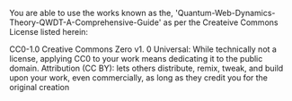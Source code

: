 You are able to use the works known as the, 'Quantum-Web-Dynamics-Theory-QWDT-A-Comprehensive-Guide' as per the Createive Commons License listed herein:

CC0-1.0 Creative Commons Zero v1. 0 Universal: While technically not a license, applying CC0 to your work means dedicating it to the public domain. Attribution (CC BY): lets others distribute, remix, tweak, and build upon your work, even commercially, as long as they credit you for the original creation
